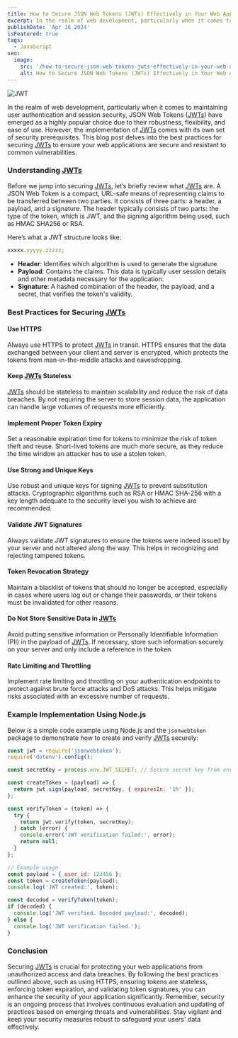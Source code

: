 ```yaml
---
title: How to Secure JSON Web Tokens (JWTs) Effectively in Your Web Applications
excerpt: In the realm of web development, particularly when it comes to maintaining user authentication and session security, JSON Web Tokens (JWTs) have emerged as a highly popular choice due to their robustness, flexibility, and ease of use. However, the implementation of JWTs comes with its own set of security prerequisites...
publishDate: 'Apr 16 2024'
isFeatured: true
tags:
  - JavaScript
seo:
  image:
    src: '/how-to-secure-json-web-tokens-jwts-effectively-in-your-web-applications/how-to-secure-json-web-tokens-jwts-effectively-in-your-web-applications.webp'
    alt: How to Secure JSON Web Tokens (JWTs) Effectively in Your Web Applications
---
```


![JWT](/how-to-secure-json-web-tokens-jwts-effectively-in-your-web-applications/how-to-secure-json-web-tokens-jwts-effectively-in-your-web-applications.webp)

In the realm of web development, particularly when it comes to maintaining user authentication and session security, JSON Web Tokens (<a href="https://jwt.io/" target="_blank">JWTs</a>) have emerged as a highly popular choice due to their robustness, flexibility, and ease of use. However, the implementation of <a href="https://jwt.io/" target="_blank">JWTs</a> comes with its own set of security prerequisites. This blog post delves into the best practices for securing <a href="https://jwt.io/" target="_blank"><a href="https://jwt.io/" target="_blank">JWTs</a></a> to ensure your web applications are secure and resistant to common vulnerabilities.

### Understanding <a href="https://jwt.io/" target="_blank">JWTs</a>

Before we jump into securing <a href="https://jwt.io/" target="_blank">JWTs</a>, let’s briefly review what <a href="https://jwt.io/" target="_blank">JWTs</a> are. A JSON Web Token is a compact, URL-safe means of representing claims to be transferred between two parties. It consists of three parts: a header, a payload, and a signature. The header typically consists of two parts: the type of the token, which is JWT, and the signing algorithm being used, such as HMAC SHA256 or RSA.

Here’s what a JWT structure looks like:

```javascript
xxxxx.yyyyy.zzzzz;
```

- **Header**: Identifies which algorithm is used to generate the signature.
- **Payload**: Contains the claims. This data is typically user session details and other metadata necessary for the application.
- **Signature**: A hashed combination of the header, the payload, and a secret, that verifies the token's validity.

### Best Practices for Securing <a href="https://jwt.io/" target="_blank">JWTs</a>

#### Use HTTPS

Always use HTTPS to protect <a href="https://jwt.io/" target="_blank">JWTs</a> in transit. HTTPS ensures that the data exchanged between your client and server is encrypted, which protects the tokens from man-in-the-middle attacks and eavesdropping.

#### Keep <a href="https://jwt.io/" target="_blank">JWTs</a> Stateless

<a href="https://jwt.io/" target="_blank">JWTs</a> should be stateless to maintain scalability and reduce the risk of data breaches. By not requiring the server to store session data, the application can handle large volumes of requests more efficiently.

#### Implement Proper Token Expiry

Set a reasonable expiration time for tokens to minimize the risk of token theft and reuse. Short-lived tokens are much more secure, as they reduce the time window an attacker has to use a stolen token.

#### Use Strong and Unique Keys

Use robust and unique keys for signing <a href="https://jwt.io/" target="_blank">JWTs</a> to prevent substitution attacks. Cryptographic algorithms such as RSA or HMAC SHA-256 with a key length adequate to the security level you wish to achieve are recommended.

#### Validate JWT Signatures

Always validate JWT signatures to ensure the tokens were indeed issued by your server and not altered along the way. This helps in recognizing and rejecting tampered tokens.

#### Token Revocation Strategy

Maintain a blacklist of tokens that should no longer be accepted, especially in cases where users log out or change their passwords, or their tokens must be invalidated for other reasons.

#### Do Not Store Sensitive Data in <a href="https://jwt.io/" target="_blank">JWTs</a>

Avoid putting sensitive information or Personally Identifiable Information (PII) in the payload of <a href="https://jwt.io/" target="_blank">JWTs</a>. If necessary, store such information securely on your server and only include a reference in the token.

#### Rate Limiting and Throttling

Implement rate limiting and throttling on your authentication endpoints to protect against brute force attacks and DoS attacks. This helps mitigate risks associated with an excessive number of requests.

### Example Implementation Using Node.js

Below is a simple code example using Node.js and the `jsonwebtoken` package to demonstrate how to create and verify <a href="https://jwt.io/" target="_blank">JWTs</a> securely:

```javascript
const jwt = require('jsonwebtoken');
require('dotenv').config();

const secretKey = process.env.JWT_SECRET; // Secure secret key from environment variables

const createToken = (payload) => {
  return jwt.sign(payload, secretKey, { expiresIn: '1h' });
};

const verifyToken = (token) => {
  try {
    return jwt.verify(token, secretKey);
  } catch (error) {
    console.error('JWT verification failed:', error);
    return null;
  }
};

// Example usage
const payload = { user_id: 123456 };
const token = createToken(payload);
console.log('JWT created:', token);

const decoded = verifyToken(token);
if (decoded) {
  console.log('JWT verified. Decoded payload:', decoded);
} else {
  console.log('JWT verification failed.');
}
```

### Conclusion

Securing <a href="https://jwt.io/" target="_blank">JWTs</a> is crucial for protecting your web applications from unauthorized access and data breaches. By following the best practices outlined above, such as using HTTPS, ensuring tokens are stateless, enforcing token expiration, and validating token signatures, you can enhance the security of your application significantly. Remember, security is an ongoing process that involves continuous evaluation and updating of practices based on emerging threats and vulnerabilities. Stay vigilant and keep your security measures robust to safeguard your users' data effectively.
